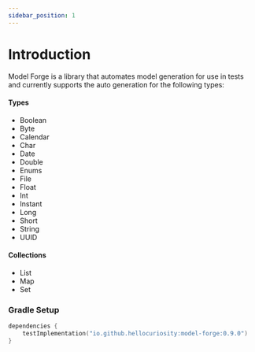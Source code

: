 ```yaml
---
sidebar_position: 1
---
```


# Introduction

Model Forge is a library that automates model generation for use in tests and currently
supports the auto generation for the following types:

#### Types

* Boolean
* Byte
* Calendar
* Char
* Date
* Double
* Enums
* File
* Float
* Int
* Instant
* Long
* Short
* String
* UUID

#### Collections

* List
* Map
* Set

### Gradle Setup

```kotlin
dependencies {
    testImplementation("io.github.hellocuriosity:model-forge:0.9.0")
}
```
